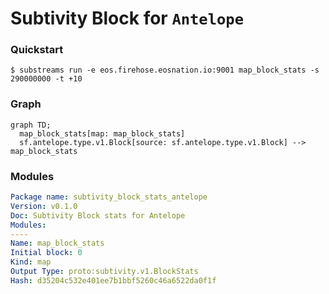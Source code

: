 # **Subtivity** Block for `Antelope`

### Quickstart

```
$ substreams run -e eos.firehose.eosnation.io:9001 map_block_stats -s 290000000 -t +10
```

### Graph

```mermaid
graph TD;
  map_block_stats[map: map_block_stats]
  sf.antelope.type.v1.Block[source: sf.antelope.type.v1.Block] --> map_block_stats
```

### Modules

```yaml
Package name: subtivity_block_stats_antelope
Version: v0.1.0
Doc: Subtivity Block stats for Antelope
Modules:
----
Name: map_block_stats
Initial block: 0
Kind: map
Output Type: proto:subtivity.v1.BlockStats
Hash: d35204c532e401ee7b1bbf5260c46a6522da0f1f
```